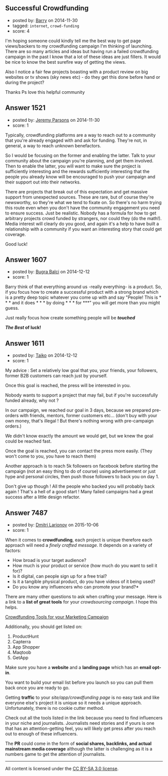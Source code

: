 ## Successful Crowdfunding

- posted by: [Barry](https://stackexchange.com/users/5412074/barry) on 2014-11-30
- tagged: `internet`, `crowd-funding`
- score: 4

<p>I'm hoping someone could kindly tell me the best way to get page views/backers to my crowdfunding campaign I'm thinking of launching.
There are so many articles and ideas but having run a failed crowdfunding campaign in the past I know that a lot of these ideas are just fillers.
It would be nice to know the best surefire way of getting the views.</p>

<p>Also I notice a fair few projects boasting with a product review on big websites or tv shows (sky news etc) - do they get this done before hand or during the project?</p>

<p>Thanks
Ps love this helpful community</p>



## Answer 1521

- posted by: [Jeremy Parsons](https://stackexchange.com/users/497810/jeremy-parsons) on 2014-11-30
- score: 1

<p>Typically, crowdfunding platforms are a way to reach out to a community that you're already engaged with and ask for funding. They're not, in general, a way to reach unknown benefactors.</p>

<p>So I would be focusing on the former and enabling the latter. Talk to your community about the campaign you're planning, and get them involved. Then to enable the latter, you will want to make sure the project is sufficiently interesting and the rewards sufficiently interesting that the people you already know will be encouraged to push your campaign and their support out into their networks.</p>

<p>There are projects that break out of this expectation and get massive support from unexpected sources. These are rare, but of course they're newsworthy, so they're what we tend to fixate on. So there's no harm trying this route even when you don't have the community engagement you need to ensure success. Just be realistic. Nobody has a formula for how to get arbitrary projects crowd funded by strangers, nor could they (do the math!). Media interest will clearly do you good, and again it's a help to have built a relationship with a community if you want an interesting story that could get coverage.</p>

<p>Good luck! </p>



## Answer 1607

- posted by: [Bugra Balci](https://stackexchange.com/users/3843228/bugra-balci) on 2014-12-12
- score: 1

<p>Barry think of that everything around us -really everything- is a product. So, if you focus how to create a successful product with a strong brand which is a pretty deep topic whatever you come up with and say "People! This is * * * and it does * * * by doing * * * for ***" you will get more than you might guess.  </p>

<p>Just really focus how create something people will be <strong><em>touched</em></strong>   </p>

<p><strong><em>The Best</em> of luck!</strong></p>



## Answer 1611

- posted by: [Taiko](https://stackexchange.com/users/334941/taiko) on 2014-12-12
- score: 1

<p>My advice : Set a relatively low goal that you, your friends, your followers, former B2B customers can reach just by yourself.</p>

<p>Once this goal is reached, the press will be interested in you.</p>

<p>Nobody wants to support a project that may fail, but if you're successfully funded already, why not ?</p>

<p>In our campaign, we reached our goal in 3 days, because we prepared pre-orders with friends, mentors, former customers etc... (don't buy with your own money, that's illegal ! But there's nothing wrong with pre-campaign orders.)</p>

<p>We didn't know exactly the amount we would get, but we knew the goal could be reached fast.</p>

<p>Once the goal is reached, you can contact the press more easily. (They won't come to you, you have to reach them)</p>

<p>Another approach is to reach 5k followers on facebook before starting the campaign (not an easy thing to do of course) using advertisement or just hype and personal circles, then push those followers to back you on day 1.</p>

<p>Don't give up though ! All the people who backed you will probably back again ! That's a hell of a good start ! Many failed campaigns had a great success after a little design refactor.</p>



## Answer 7487

- posted by: [Dmitri Larionov](https://stackexchange.com/users/5995777/dmitri-larionov) on 2015-10-06
- score: 1

<p>When it comes to <strong>crowdfunding</strong>, each project is unique therefore each approach will need a <em>finely crafted message</em>. It depends on a variety of factors:</p>

<ul>
<li>How broad is your target audience?</li>
<li>How much is your product or service (how much do you want to sell it for)?</li>
<li>Is it digital, can people sign up for a free trial?</li>
<li>Is it a tangible physical product, do you have videos of it being used?</li>
<li>Do you know any influencers who can promote your brand?*</li>
</ul>

<p>There are many other questions to ask when crafting your message. Here is a link to a <strong>list of great tools</strong> for your <em>crowdsourcing campaign</em>. I hope this helps.</p>

<p><a href="http://learninternetgrow.com/crowdfunding-tools/" rel="nofollow">Crowdfunding Tools for your Marketing Campaign</a></p>

<p>Additionally, you should get listed on:</p>

<ol>
<li>ProductHunt</li>
<li>Capterra</li>
<li>App Shopper</li>
<li>Maqtoob</li>
<li>GetApp</li>
</ol>

<p>Make sure you have a <strong>website</strong> and a <strong>landing page</strong> which has an <strong>email opt-in</strong>. </p>

<p>You want to build your email list before you launch so you can pull them back once you are ready to go.</p>

<p>Getting <strong>traffic</strong> to your <em>site/app/crowdfunding page</em> is no easy task and like everyone else's project it is unique so it needs a unique approach. Unfortunately, there is no cookie cutter method.</p>

<p>Check out all the tools listed in the link because you need to find influencers in your niche and journalists. Journalists need stories and if yours is one that has an attention-getting feel, you will likely get press after you reach out to enough of these influencers. </p>

<p>The <strong>PR</strong> could come in the form of <strong>social shares, backlinks, and actual mainstream media coverage</strong> although the latter is challenging as it is a numbers game to get the attention of journalists.</p>




---

All content is licensed under the [CC BY-SA 3.0 license](https://creativecommons.org/licenses/by-sa/3.0/).
